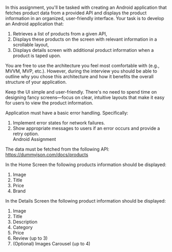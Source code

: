 
In this assignment, you'll be tasked with creating an Android application that fetches 
product data from a provided API and displays the product information in an organized, 
user-friendly interface. 
Your task is to develop an Android application that: 
1. Retrieves a list of products from a given API, 
2. Displays these products on the screen with relevant information in a scrollable layout, 
3. Displays details screen with additional product information when a product is taped 
upon. 

You are free to use the architecture you feel most comfortable with (e.g., MVVM, MVP, etc.). 
However, during the interview you should be able to outline why you chose this architecture 
and how it benefits the overall structure of your application. 

Keep the UI simple and user-friendly. There's no need to spend time on designing fancy 
screens—focus on clear, intuitive layouts that make it easy for users to view the product 
information. 

Application must have a basic error handling. Specifically: 
1. Implement error states for network failures. 
2. Show appropriate messages to users if an error occurs and provide a retry option.  
Android Assignment 

The data must be fetched from the following API: https://dummyjson.com/docs/products 

In the Home Screen the following products information should be displayed: 
1. Image 
2. Title 
3. Price 
4. Brand 

In the Details Screen the following product information should be displayed: 
1. Image 
2. Title 
3. Description 
4. Category 
5. Price 
6. Review (up to 3) 
7. (Optional) Images Carousel (up to 4) 
